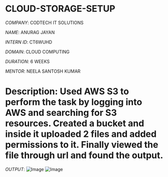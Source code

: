 # CLOUD-STORAGE-SETUP

*COMPANY*: CODTECH IT SOLUTIONS

*NAME*: ANURAG JAYAN

*INTERN ID*: CT6WUHD

*DOMAIN*: CLOUD COMPUTING

*DURATION*: 6 WEEKS

*MENTOR*: NEELA SANTOSH KUMAR

# Description: Used AWS S3 to perform the task by logging into AWS and searching for S3 resources. Created a bucket and inside it uploaded 2 files and added permissions to it. Finally viewed the file through url and found the output. 

*OUTPUT*: ![Image](https://github.com/user-attachments/assets/0abb97f5-15f0-413f-997a-c9e43a1488ed)
          ![Image](https://github.com/user-attachments/assets/4fac4449-3f5b-473c-ad6e-e7f6c91deba2)
